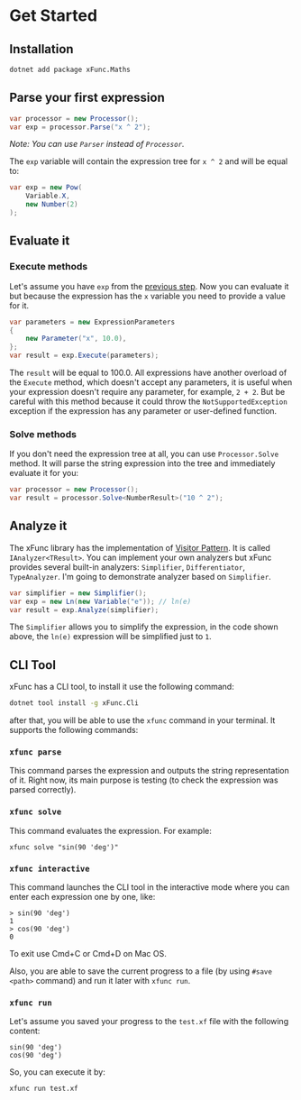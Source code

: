 # Get Started 

## Installation

```bash
dotnet add package xFunc.Maths
```

## Parse your first expression

```csharp
var processor = new Processor();
var exp = processor.Parse("x ^ 2");
```

*Note: You can use `Parser` instead of `Processor`.*

The `exp` variable will contain the expression tree for `x ^ 2` and will be equal to:

```csharp
var exp = new Pow(
    Variable.X,
    new Number(2)
);
```

## Evaluate it

### Execute methods

Let's assume you have `exp` from the [previous step](#parse-you-first-expression). Now you can evaluate it but because the expression has the `x` variable you need to provide a value for it.

```csharp
var parameters = new ExpressionParameters
{
    new Parameter("x", 10.0),
};
var result = exp.Execute(parameters);
```

The `result` will be equal to 100.0. All expressions have another overload of the `Execute` method, which doesn't accept any parameters, it is useful when your expression doesn't require any parameter, for example, `2 + 2`. But be careful with this method because it could throw the `NotSupportedException` exception if the expression has any parameter or user-defined function.

### Solve methods

If you don't need the expression tree at all, you can use `Processor.Solve` method. It will parse the string expression into the tree and immediately evaluate it for you:

```csharp
var processor = new Processor();
var result = processor.Solve<NumberResult>("10 ^ 2");
```

## Analyze it

The xFunc library has the implementation of [Visitor Pattern](https://en.wikipedia.org/wiki/Visitor_pattern). It is called `IAnalyzer<TResult>`. You can implement your own analyzers but xFunc provides several built-in analyzers: `Simplifier`, `Differentiator`, `TypeAnalyzer`. I'm going to demonstrate analyzer based on `Simplifier`.

```csharp
var simplifier = new Simplifier();
var exp = new Ln(new Variable("e")); // ln(e)
var result = exp.Analyze(simplifier);
```

The `Simplifier` allows you to simplify the expression, in the code shown above, the `ln(e)` expression will be simplified just to `1`.

## CLI Tool

xFunc has a CLI tool, to install it use the following command:

```bash
dotnet tool install -g xFunc.Cli
```

after that, you will be able to use the `xfunc` command in your terminal. It supports the following commands:

### `xfunc parse`

This command parses the expression and outputs the string representation of it. Right now, its main purpose is testing (to check the expression was parsed correctly).

### `xfunc solve`

This command evaluates the expression. For example:

```
xfunc solve "sin(90 'deg')"
```

### `xfunc interactive`

This command launches the CLI tool in the interactive mode where you can enter each expression one by one, like:

```
> sin(90 'deg')
1
> cos(90 'deg')
0
```

To exit use Cmd+C or Cmd+D on Mac OS.

Also, you are able to save the current progress to a file (by using `#save <path>` command) and run it later with `xfunc run`.

### `xfunc run`

Let's assume you saved your progress to the `test.xf` file with the following content:

```
sin(90 'deg')
cos(90 'deg')
```

So, you can execute it by:

```
xfunc run test.xf
```